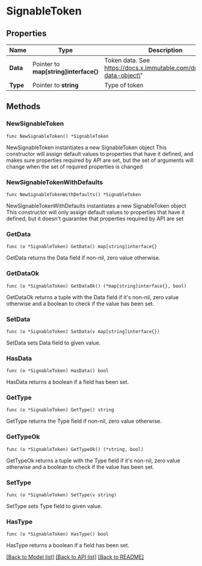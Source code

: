 # SignableToken

## Properties

Name | Type | Description | Notes
------------ | ------------- | ------------- | -------------
**Data** | Pointer to **map[string]interface{}** | Token data. See https://docs.x.immutable.com/docs/token-data-object\&quot; | [optional] 
**Type** | Pointer to **string** | Type of token | [optional] 

## Methods

### NewSignableToken

`func NewSignableToken() *SignableToken`

NewSignableToken instantiates a new SignableToken object
This constructor will assign default values to properties that have it defined,
and makes sure properties required by API are set, but the set of arguments
will change when the set of required properties is changed

### NewSignableTokenWithDefaults

`func NewSignableTokenWithDefaults() *SignableToken`

NewSignableTokenWithDefaults instantiates a new SignableToken object
This constructor will only assign default values to properties that have it defined,
but it doesn't guarantee that properties required by API are set

### GetData

`func (o *SignableToken) GetData() map[string]interface{}`

GetData returns the Data field if non-nil, zero value otherwise.

### GetDataOk

`func (o *SignableToken) GetDataOk() (*map[string]interface{}, bool)`

GetDataOk returns a tuple with the Data field if it's non-nil, zero value otherwise
and a boolean to check if the value has been set.

### SetData

`func (o *SignableToken) SetData(v map[string]interface{})`

SetData sets Data field to given value.

### HasData

`func (o *SignableToken) HasData() bool`

HasData returns a boolean if a field has been set.

### GetType

`func (o *SignableToken) GetType() string`

GetType returns the Type field if non-nil, zero value otherwise.

### GetTypeOk

`func (o *SignableToken) GetTypeOk() (*string, bool)`

GetTypeOk returns a tuple with the Type field if it's non-nil, zero value otherwise
and a boolean to check if the value has been set.

### SetType

`func (o *SignableToken) SetType(v string)`

SetType sets Type field to given value.

### HasType

`func (o *SignableToken) HasType() bool`

HasType returns a boolean if a field has been set.


[[Back to Model list]](../README.md#documentation-for-models) [[Back to API list]](../README.md#documentation-for-api-endpoints) [[Back to README]](../README.md)


